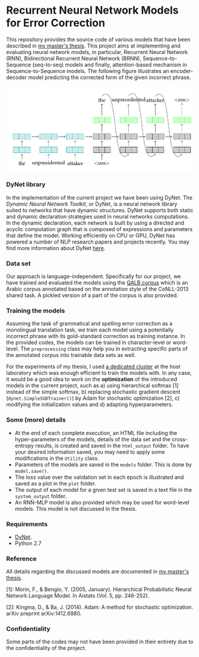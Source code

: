 
# Recurrent Neural Network Models for Error Correction

This repository provides the source code of various models that have been described in [my master's thesis](http://sinaahmadi.github.io/files/[SinaAhmadi]Masters_thesis.pdf). This project aims at implementing and evaluating neural network models, in particular, Recurrent Neural Network (RNN), Bidirectional Recurrent Neural Network (BRNN), Sequence-to-Sequence (seq-to-seq) models and finally, attention-based mechanism in Sequence-to-Sequence models. The following figure illustrates an encoder-decoder model predicting the corrected form of the given incorrect phrase. 

![An encoder-decoder model for error correction](imgs/encoder_decoder.png "Recurrent Neural Network" )

### DyNet library

In the implementation of the current project we have been using DyNet. The *Dynamic Neural Network Toolkit*, or DyNet, is a neural network library suited to networks that have dynamic structures.  DyNet supports both static and dynamic declaration strategies used in neural networks computations.  In the dynamic declaration, each network is built by using a directed and acyclic computation graph that is composed of expressions and parameters that define the model. Working efficiently on CPU or GPU, DyNet has powered a number of NLP research papers and projects recently. You may find more information about DyNet [here](http://dynet.readthedocs.io/en/latest/index.html#). 

### Data set

Our approach is language-independent. Specifically for our project, we have trained and evaluated the models using the [QALB corpus](http://nlp.qatar.cmu.edu/qalb/) which is an Arabic corpus annotated based on the annotation style of the CoNLL-2013 shared task. A pickled version of a part of the corpus is also provided. 

### Training the models

Assuming the task of grammatical and spelling error correction as a monolingual translation task, we train each model using a potentially incorrect phrase with its gold-standard correction as training instance. In the provided codes, the models can be trained in character-level or word-level. The `preprocessing` class may help you in extracting specific parts of the annotated corpus into trainable data sets as well. 

For the experiments of my thesis, I used [a dedicated cluster](http://lipn.univ-paris13.fr/rcln/wiki/index.php/Cluster_TAL) at the host laboratory which was enough efficient to train the models with. In any case, it would be a good idea to work on the **optimization** of the introduced models in the current project, such as a) using hierarchical softmax [1] instead of the simple softmax, b) replacing stochastic gradient descent (`dynet.SimpleSGDTrainer()`) by Adam for stochastic optimization [2], c) modifying the initialization values and d) adapting hyperparameters.

### Some (more) details
  * At the end of each complete execution, an HTML file including the hyper-parameters of the models, details of the data set and the cross-entropy results, is created and saved in the `html_output` folder. To have your desired information saved, you may need to apply some modifications in the `Utility` class.
  * Parameters of the models are saved in the `models` folder. This is done by `model.save()`.
  * The loss value over the validation set in each epoch is illustrated and saved as a plot in the `plot` folder.
  * The output of each model for a given test set is saved in a text file in the `system_output` folder. 
  * An RNN-MLP model is also provided which may be used for word-level models. This model is not discussed in the thesis. 

### Requirements
  * [DyNet](http://dynet.readthedocs.io/en/latest/).
  * Python 2.7


### Reference
All details regarding the discussed models are documented in [my master's thesis](http://sinaahmadi.github.io/files/[SinaAhmadi]Masters_thesis.pdf).

[1]: Morin, F., & Bengio, Y. (2005, January). Hierarchical Probabilistic Neural Network Language Model. In Aistats (Vol. 5, pp. 246-252).

[2]: Kingma, D., & Ba, J. (2014). Adam: A method for stochastic optimization. arXiv preprint arXiv:1412.6980.


### Confidentiality 
Some parts of the codes may not have been provided in their entirety due to the confidentiality of the project.
